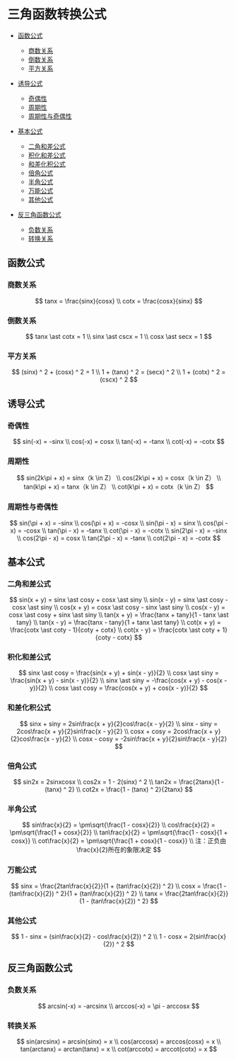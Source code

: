 # 三角函数转换公式

* [函数公式](#函数公式)
  * [商数关系](#商数关系)
  * [倒数关系](#倒数关系)
  * [平方关系](#平方关系)
* [诱导公式](#诱导公式)
  * [奇偶性](#奇偶性)
  * [周期性](#周期性)
  * [周期性与奇偶性](#周期性与奇偶性)

* [基本公式](#基本公式)
  * [二角和差公式](#二角和差公式)
  * [积化和差公式](#积化和差公式)
  * [和差化积公式](#和差化积公式)
  * [倍角公式](#倍角公式)
  * [半角公式](#半角公式)
  * [万能公式](#万能公式)
  * [其他公式](#其他公式)

* [反三角函数公式](#反三角函数公式)
  * [负数关系](#负数关系)
  * [转换关系](#转换关系)

## 函数公式

### 商数关系

$$
tanx = \frac{sinx}{cosx}
\\
cotx = \frac{cosx}{sinx}
$$

### 倒数关系

$$
tanx \ast cotx = 1
\\
sinx \ast cscx = 1
\\
cosx \ast secx = 1
$$

### 平方关系

$$
(sinx) ^ 2 + (cosx) ^ 2 = 1
\\
1 + (tanx) ^ 2 = (secx) ^ 2
\\
1 + (cotx) ^ 2 = (cscx) ^ 2
$$

## 诱导公式

### 奇偶性

$$
sin(-x) = -sinx
\\
cos(-x) = cosx
\\
tan(-x) = -tanx
\\
cot(-x) = -cotx
$$

### 周期性

$$
sin(2k\pi + x) = sinx（k \in Z）
\\
cos(2k\pi + x) = cosx（k \in Z）
\\
tan(k\pi + x) = tanx（k \in Z）
\\
cot(k\pi + x) = cotx（k \in Z）
$$

### 周期性与奇偶性

$$
sin(\pi + x) = -sinx
\\
cos(\pi + x) = -cosx
\\
sin(\pi - x) = sinx
\\
cos(\pi - x) = -cosx
\\
tan(\pi - x) = -tanx
\\
cot(\pi - x) = -cotx
\\
sin(2\pi - x) = -sinx
\\
cos(2\pi - x) = cosx
\\
tan(2\pi - x) = -tanx
\\
cot(2\pi - x) = -cotx
$$

## 基本公式

### 二角和差公式

$$
sin(x + y) = sinx \ast cosy + cosx \ast siny
\\
sin(x - y) = sinx \ast cosy - cosx \ast siny
\\
cos(x + y) = cosx \ast cosy - sinx \ast siny
\\
cos(x - y) = cosx \ast cosy + sinx \ast siny
\\
tan(x + y) = \frac{tanx + tany}{1 - tanx \ast tany}
\\
tan(x - y) = \frac{tanx - tany}{1 + tanx \ast tany}
\\
cot(x + y) = \frac{cotx \ast coty - 1}{coty + cotx}
\\
cot(x - y) = \frac{cotx \ast coty + 1}{coty - cotx}
$$

### 积化和差公式

$$
sinx \ast cosy = \frac{sin(x + y) + sin(x - y)}{2}
\\
cosx \ast siny = \frac{sin(x + y) - sin(x - y)}{2}
\\
sinx \ast siny = -\frac{cos(x + y) - cos(x - y)}{2}
\\
cosx \ast cosy = \frac{cos(x + y) + cos(x - y)}{2}
$$

### 和差化积公式

$$
sinx + siny = 2sin\frac{x + y}{2}cos\frac{x - y}{2}
\\
sinx - siny = 2cos\frac{x + y}{2}sin\frac{x - y}{2}
\\
cosx + cosy = 2cos\frac{x + y}{2}cos\frac{x - y}{2}
\\
cosx - cosy = -2sin\frac{x + y}{2}sin\frac{x - y}{2}
$$

### 倍角公式

$$
sin2x = 2sinxcosx
\\
cos2x = 1 - 2(sinx) ^ 2
\\
tan2x = \frac{2tanx}{1 - (tanx) ^ 2}
\\
cot2x = \frac{1 - (tanx) ^ 2}{2tanx}
$$

### 半角公式

$$
sin\frac{x}{2} = \pm\sqrt{\frac{1 - cosx}{2}}
\\
cos\frac{x}{2} = \pm\sqrt{\frac{1 + cosx}{2}}
\\
tan\frac{x}{2} = \pm\sqrt{\frac{1 - cosx}{1 + cosx}}
\\
cot\frac{x}{2} = \pm\sqrt{\frac{1 + cosx}{1 - cosx}}
\\
注：正负由\frac{x}{2}所在的象限决定
$$

### 万能公式

$$
sinx = \frac{2tan\frac{x}{2}}{1 + (tan\frac{x}{2}) ^ 2}
\\
cosx = \frac{1 - (tan\frac{x}{2}) ^ 2}{1 + (tan\frac{x}{2}) ^ 2}
\\
tanx = \frac{2tan\frac{x}{2}}{1 - (tan\frac{x}{2}) ^ 2}
$$

### 其他公式

$$
1 - sinx = (sin\frac{x}{2} - cos\frac{x}{2}) ^ 2
\\
1 - cosx = 2(sin\frac{x}{2}) ^ 2
$$

## 反三角函数公式

### 负数关系

$$
arcsin(-x) = -arcsinx
\\
arccos(-x) = \pi - arccosx
$$

### 转换关系

$$
sin(arcsinx) = arcsin(sinx) = x
\\
cos(arccosx) = arccos(cosx) = x
\\
tan(arctanx) = arctan(tanx) = x
\\
cot(arccotx) = arccot(cotx) = x
$$

